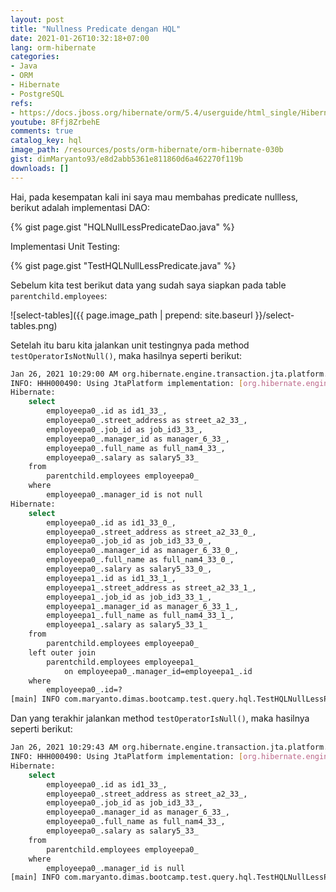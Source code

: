 ```yaml
---
layout: post
title: "Nullness Predicate dengan HQL"
date: 2021-01-26T10:32:18+07:00
lang: orm-hibernate
categories:
- Java
- ORM
- Hibernate
- PostgreSQL
refs: 
- https://docs.jboss.org/hibernate/orm/5.4/userguide/html_single/Hibernate_User_Guide.html#hql-null-predicate
youtube: 8Ffj8ZrbehE
comments: true
catalog_key: hql
image_path: /resources/posts/orm-hibernate/orm-hibernate-030b
gist: dimMaryanto93/e8d2abb5361e811860d6a462270f119b
downloads: []
---
```


Hai, pada kesempatan kali ini saya mau membahas predicate nullless, berikut adalah implementasi DAO:

{% gist page.gist "HQLNullLessPredicateDao.java" %}

Implementasi Unit Testing: 

{% gist page.gist "TestHQLNullLessPredicate.java" %}

Sebelum kita test berikut data yang sudah saya siapkan pada table `parentchild.employees`:

![select-tables]({{ page.image_path | prepend: site.baseurl }}/select-tables.png)

Setelah itu baru kita jalankan unit testingnya pada method `testOperatorIsNotNull()`, maka hasilnya seperti berikut:

```bash
Jan 26, 2021 10:29:00 AM org.hibernate.engine.transaction.jta.platform.internal.JtaPlatformInitiator initiateService
INFO: HHH000490: Using JtaPlatform implementation: [org.hibernate.engine.transaction.jta.platform.internal.NoJtaPlatform]
Hibernate: 
    select
        employeepa0_.id as id1_33_,
        employeepa0_.street_address as street_a2_33_,
        employeepa0_.job_id as job_id3_33_,
        employeepa0_.manager_id as manager_6_33_,
        employeepa0_.full_name as full_nam4_33_,
        employeepa0_.salary as salary5_33_ 
    from
        parentchild.employees employeepa0_ 
    where
        employeepa0_.manager_id is not null
Hibernate: 
    select
        employeepa0_.id as id1_33_0_,
        employeepa0_.street_address as street_a2_33_0_,
        employeepa0_.job_id as job_id3_33_0_,
        employeepa0_.manager_id as manager_6_33_0_,
        employeepa0_.full_name as full_nam4_33_0_,
        employeepa0_.salary as salary5_33_0_,
        employeepa1_.id as id1_33_1_,
        employeepa1_.street_address as street_a2_33_1_,
        employeepa1_.job_id as job_id3_33_1_,
        employeepa1_.manager_id as manager_6_33_1_,
        employeepa1_.full_name as full_nam4_33_1_,
        employeepa1_.salary as salary5_33_1_ 
    from
        parentchild.employees employeepa0_ 
    left outer join
        parentchild.employees employeepa1_ 
            on employeepa0_.manager_id=employeepa1_.id 
    where
        employeepa0_.id=?
[main] INFO com.maryanto.dimas.bootcamp.test.query.hql.TestHQLNullLessPredicate - data: [EmployeeParentChildEntity(id=1515ba52-3c78-4baa-bb67-d3aa0c32b351, name=Dimas Maryanto, address=Cinunuk, salary=3500000.00, job=Principal Software Engineer), EmployeeParentChildEntity(id=c8a4c59f-f2f3-413c-80b4-31c797b863db, name=Muhamad Yusuf, address=Ujung Berung, salary=3000000.00, job=Software Engineer)]
```

Dan yang terakhir jalankan method `testOperatorIsNull()`, maka hasilnya seperti berikut:

```bash
Jan 26, 2021 10:29:43 AM org.hibernate.engine.transaction.jta.platform.internal.JtaPlatformInitiator initiateService
INFO: HHH000490: Using JtaPlatform implementation: [org.hibernate.engine.transaction.jta.platform.internal.NoJtaPlatform]
Hibernate: 
    select
        employeepa0_.id as id1_33_,
        employeepa0_.street_address as street_a2_33_,
        employeepa0_.job_id as job_id3_33_,
        employeepa0_.manager_id as manager_6_33_,
        employeepa0_.full_name as full_nam4_33_,
        employeepa0_.salary as salary5_33_ 
    from
        parentchild.employees employeepa0_ 
    where
        employeepa0_.manager_id is null
[main] INFO com.maryanto.dimas.bootcamp.test.query.hql.TestHQLNullLessPredicate - data: [EmployeeParentChildEntity(id=aee1795f-816b-4a4b-a8ef-4429fe3069c1, name=Hari Sapto Adi, address=Cicalengka Raya, salary=10000000.00, job=Chief Technology Officer)]
```
